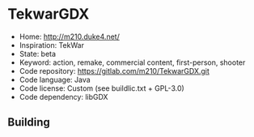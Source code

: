 # TekwarGDX

- Home: http://m210.duke4.net/
- Inspiration: TekWar
- State: beta
- Keyword: action, remake, commercial content, first-person, shooter
- Code repository: https://gitlab.com/m210/TekwarGDX.git
- Code language: Java
- Code license: Custom (see buildlic.txt + GPL-3.0)
- Code dependency: libGDX

## Building
